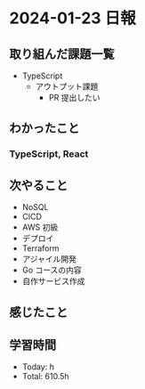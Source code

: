 # 2024-01-23 日報

## 取り組んだ課題一覧

- TypeScript
  - アウトプット課題
    - PR 提出したい

## わかったこと

### TypeScript, React

## 次やること

- NoSQL
- CICD
- AWS 初級
- デプロイ
- Terraform
- アジャイル開発
- Go コースの内容
- 自作サービス作成

## 感じたこと

## 学習時間

- Today: h
- Total: 610.5h
